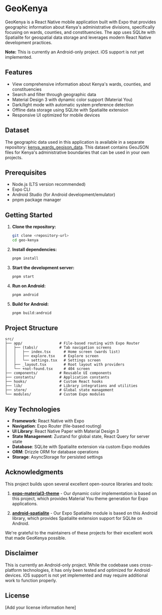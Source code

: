 # GeoKenya

GeoKenya is a React Native mobile application built with Expo that provides geographic information about Kenya's administrative divisions, specifically focusing on wards, counties, and constituencies. The app uses SQLite with Spatialite for geospatial data storage and leverages modern React Native development practices.

**Note:** This is currently an Android-only project. iOS support is not yet implemented.

## Features

- View comprehensive information about Kenya's wards, counties, and constituencies
- Search and filter through geographic data
- Material Design 3 with dynamic color support (Material You)
- Dark/light mode with automatic system preference detection
- Offline data storage using SQLite with Spatialite extension
- Responsive UI optimized for mobile devices

## Dataset

The geographic data used in this application is available in a separate repository: [kenya_wards_geojson_data](https://github.com/tigawanna/kenya_wards_geojson_data). This dataset contains GeoJSON files for Kenya's administrative boundaries that can be used in your own projects.

## Prerequisites

- Node.js (LTS version recommended)
- Expo CLI
- Android Studio (for Android development/emulator)
- pnpm package manager

## Getting Started

1. **Clone the repository:**
   ```bash
   git clone <repository-url>
   cd geo-kenya
   ```

2. **Install dependencies:**
   ```bash
   pnpm install
   ```

3. **Start the development server:**
   ```bash
   pnpm start
   ```

4. **Run on Android:**
   ```bash
   pnpm android
   ```

5. **Build for Android:**
   ```bash
   pnpm build:android
   ```

## Project Structure

```
src/
├── app/                 # File-based routing with Expo Router
│   ├── (tabs)/          # Tab navigation screens
│   │   ├── index.tsx      # Home screen (wards list)
│   │   ├── explore.tsx    # Explore screen
│   │   └── settings.tsx   # Settings screen
│   ├── _layout.tsx        # Root layout with providers
│   └── +not-found.tsx     # 404 screen
├── components/          # Reusable UI components
├── constants/           # Application constants
├── hooks/               # Custom React hooks
├── lib/                 # Library integrations and utilities
├── store/               # Global state management
└── modules/             # Custom Expo modules
```

## Key Technologies

- **Framework**: React Native with Expo
- **Navigation**: Expo Router (file-based routing)
- **UI Library**: React Native Paper with Material Design 3
- **State Management**: Zustand for global state, React Query for server state
- **Database**: SQLite with Spatialite extension via custom Expo modules
- **ORM**: Drizzle ORM for database operations
- **Storage**: AsyncStorage for persisted settings

## Acknowledgments

This project builds upon several excellent open-source libraries and tools:

1. **[expo-material3-theme](https://github.com/pchmn/expo-material3-theme)** - Our dynamic color implementation is based on this project, which provides Material You theme generation for Expo applications.

2. **[android-spatialite](https://github.com/ev-map/android-spatialite)** - Our Expo Spatialite module is based on this Android library, which provides Spatialite extension support for SQLite on Android.

We're grateful to the maintainers of these projects for their excellent work that made GeoKenya possible.

## Disclaimer

This is currently an Android-only project. While the codebase uses cross-platform technologies, it has only been tested and optimized for Android devices. iOS support is not yet implemented and may require additional work to function properly.

## License

[Add your license information here]